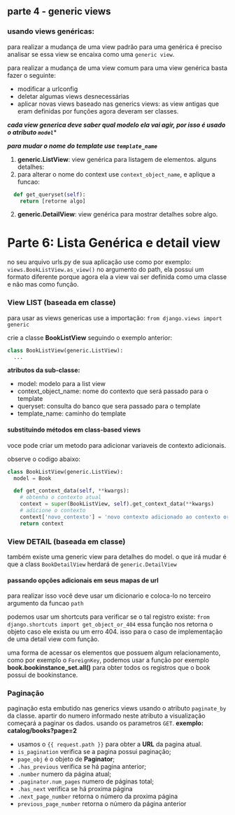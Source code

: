 ## parte 4 - generic views

### usando views genéricas:

para realizar a mudança de uma view padrão para uma genérica é preciso analisar se essa view se encaixa como uma `generic view`.

para realizar a mudança de uma view comum para uma view genérica basta fazer o seguinte:
- modificar a urlconfig
- deletar algumas views desnecessárias
- aplicar novas views baseado nas generics views: as view antigas que eram definidas por funções agora deveram ser classes.

***cada view generica deve saber qual modelo ela vai agir, por isso é usado o atributo `model`****

***para mudar o nome do template use `template_name`***

1. **generic.ListView**: view genérica para listagem de elementos. alguns detalhes:
  1. para alterar o nome do context use `context_object_name`, e aplique a funcao:
```python 
  def get_queryset(self):
    return [retorne algo]
```
2. **generic.DetailView**: view genérica para mostrar detalhes sobre algo. 


# Parte 6: Lista Genérica e detail view

no seu arquivo urls.py de sua aplicação use como por exemplo: `views.BookListView.as_view()` no argumento do path, ela possui um formato diferente porque agora ela a view vai ser definida como uma classe e não mas como função.

### View LIST (baseada em classe)

para usar as views genericas use a importação: `from django.views import generic`

crie a classe **BookListView** seguindo o exemplo anterior:
```python
class BookListView(generic.ListView):
  ...
```
**atributos da sub-classe:**
- model: modelo para a list view
- context_object_name: nome do contexto que será passado para o template
- queryset: consulta do banco que sera passado para o template
- template_name: caminho do template

#### substituindo métodos em class-based views

voce pode criar um metodo para adicionar variaveis de contexto adicionais.

observe o codigo abaixo:
```python
class BookListView(generic.ListView):
  model = Book

  def get_context_data(self, **kwargs):
    # obtenha o contexto atual
    context = super(BookListView, self).get_context_data(**kwargs)
    # adicione o contexto
    context['novo_contexto'] = 'novo contexto adicionado ao contexto orignal'
    return context
```

### View DETAIL (baseada em classe)

também existe uma generic view para detalhes do model. o que irá mudar é que a class `BookDetailView` herdará de `generic.DetailView`

#### passando opções adicionais em seus mapas de url

para realizar isso você deve usar um dicionario e coloca-lo no terceiro argumento da funcao `path`

podemos usar um shortcuts para verificar se o tal registro existe: `from django.shortcuts import get_object_or_404` essa função nos retorna o objeto caso ele exista ou um erro 404. isso para o caso de implementação de uma detail view com função.

uma forma de acessar os elementos que possuem algum relacionamento, como por exemplo o `ForeignKey`, podemos usar a função por exemplo **book.bookinstance_set.all()** para obter todos os registros que o book possui de bookinstance.

### Paginação

paginação esta embutido nas generics views usando o atributo `paginate_by` da classe. apartir do numero informado neste atributo a visualização começará a paginar os dados. usando os parametros `GET`. **exemplo: catalog/books?page=2**

- usamos o `{{ request.path }}` para obter a **URL** da pagina atual.
- `is_pagination` verifica se a pagina possui paginação;
- `page_obj` é o objeto de **Paginator**;
- `.has_previous` verifica se há pagina anterior;
- `.number` numero da página atual;
- `.paginator.num_pages` numero de páginas total;
- `.has_next` verifica se há proxima página
- `.next_page_number` retorna o número da proxima página
- `previous_page_number` retorna o número da página anterior
